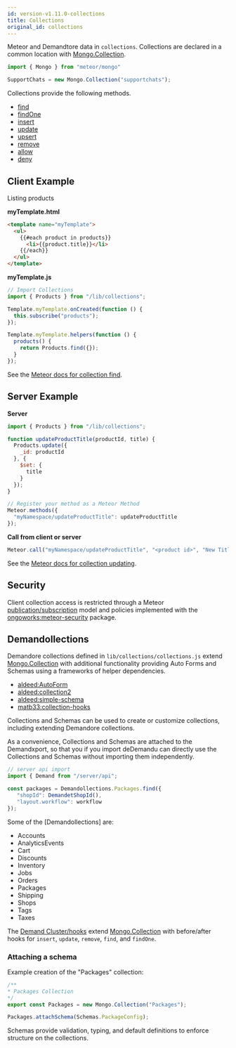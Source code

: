 ```yaml
---
id: version-v1.11.0-collections
title: Collections
original_id: collections
---
```


Meteor and Demandtore data in `collections`.
Collections are declared in a common location with [Mongo.Collection](http://docs.meteor.com/api/collections.html).

```js
import { Mongo } from "meteor/mongo"

SupportChats = new Mongo.Collection("supportchats");
```

Collections provide the following methods.

- [find](http://docs.meteor.com/api/collections.html#Mongo-Collection-find)
- [findOne](http://docs.meteor.com/api/collections.html#Mongo-Collection-findOne)
- [insert](http://docs.meteor.com/api/collections.html#Mongo-Collection-insert)
- [update](http://docs.meteor.com/api/collections.html#Mongo-Collection-update)
- [upsert](http://docs.meteor.com/api/collections.html#Mongo-Collection-upsert)
- [remove](http://docs.meteor.com/api/collections.html#Mongo-Collection-remove)
- [allow](http://docs.meteor.com/api/collections.html#Mongo-Collection-allow)
- [deny](http://docs.meteor.com/api/collections.html#Mongo-Collection-deny)

## Client Example

Listing products

**myTemplate.html**

```html
<template name="myTemplate">
  <ul>
    {{#each product in products}}
      <li>{{product.title}}</li>
    {{/each}}
  </ul>
</template>
```

**myTemplate.js**

```js
// Import Collections
import { Products } from "/lib/collections";

Template.myTemplate.onCreated(function () {
  this.subscribe("products");
});

Template.myTemplate.helpers(function () {
  products() {
    return Products.find({});
  }
});
```

See the [Meteor docs for collection find](http://docs.meteor.com/#/full/find).

## Server Example

**Server**

```js
import { Products } from "/lib/collections";

function updateProductTitle(productId, title) {
  Products.update({
    _id: productId
  }, {
    $set: {
      title
    }
  });
}

// Register your method as a Meteor Method
Meteor.methods({
  "myNamespace/updateProductTitle": updateProductTitle
});
```

**Call from client or server**

```js
Meteor.call("myNamespace/updateProductTitle", "<product id>", "New Title");
```

See the [Meteor docs for collection updating](http://docs.meteor.com/#/full/update).

## Security

Client collection access is restricted through a Meteor [publication/subscription](http://docs.meteor.com/#/full/meteor_publish) model and policies implemented with the [ongoworks:meteor-security](https://github.com/ongoworks/meteor-security) package.

## Demandollections

Demandore collections defined in `lib/collections/collections.js` extend [Mongo.Collection](http://docs.meteor.com/#/full/mongo_collection) with additional functionality providing Auto Forms and Schemas using a frameworks of helper dependencies.

- [aldeed:AutoForm](https://github.com/aldeed/meteor-autoform)
- [aldeed:collection2](https://github.com/aldeed/meteor-collection2)
- [aldeed:simple-schema](https://github.com/aldeed/meteor-simple-schema)
- [matb33:collection-hooks](https://github.com/matb33/meteor-collection-hooks)

Collections and Schemas can be used to create or customize collections, including extending Demandore collections.

As a convenience, Collections and Schemas are attached to the Demandxport, so that you if you import deDemandu can directly use the Collections and Schemas without importing them independently.

```js
// server api import
import { Demand from "/server/api";

const packages = Demandollections.Packages.find({
   "shopId": DemandetShopId(),
   "layout.workflow": workflow
});
```

Some of the [Demandollections] are:

- Accounts
- AnalyticsEvents
- Cart
- Discounts
- Inventory
- Jobs
- Orders
- Packages
- Shipping
- Shops
- Tags
- Taxes

The [Demand Cluster/hooks](https://www.npmjs.com/package/@demandcluster/hooks) extend [Mongo.Collection](http://docs.meteor.com/#/full/mongo_collection) with before/after hooks for `insert`, `update`, `remove`, `find`, and `findOne`.

### Attaching a schema

Example creation of the "Packages" collection:

```js
/**
* Packages Collection
*/
export const Packages = new Mongo.Collection("Packages");

Packages.attachSchema(Schemas.PackageConfig);
```

Schemas provide validation, typing, and default definitions to enforce structure on the collections.

